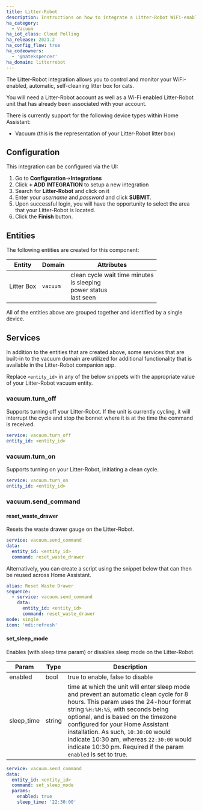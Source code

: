 ```yaml
---
title: Litter-Robot
description: Instructions on how to integrate a Litter-Robot WiFi-enabled, automatic, self-cleaning litter box to Home Assistant.
ha_category:
  - Vacuum
ha_iot_class: Cloud Polling
ha_release: 2021.2
ha_config_flow: true
ha_codeowners:
  - '@natekspencer'
ha_domain: litterrobot
---
```


The Litter-Robot integration allows you to control and monitor your WiFi-enabled, automatic, self-cleaning litter box for cats.

You will need a Litter-Robot account as well as a Wi-Fi enabled Litter-Robot unit that has already been associated with your account.

There is currently support for the following device types within Home Assistant:

- Vacuum (this is the representation of your Litter-Robot litter box)

## Configuration

This integration can be configured via the UI:

1. Go to **Configuration**->**Integrations**
2. Click **+ ADD INTEGRATION** to setup a new integration
3. Search for **Litter-Robot** and click on it
4. Enter your _username_ and _password_ and click **SUBMIT**.
5. Upon successful login, you will have the opportunity to select the area that your Litter-Robot is located.
6. Click the **Finish** button.

## Entities

The following entities are created for this component:

| Entity     | Domain   | Attributes                                                                   |
| ---------- | -------- | ---------------------------------------------------------------------------- |
| Litter Box | `vacuum` | clean cycle wait time minutes<br/>is sleeping<br/>power status<br/>last seen |

All of the entities above are grouped together and identified by a single device.

## Services

In addition to the entities that are created above, some services that are built-in to the vacuum domain are utilized for additional functionality that is available in the Litter-Robot companion app.

Replace `<entity_id>` in any of the below snippets with the appropriate value of your Litter-Robot vacuum entity.

### vacuum.turn_off

Supports turning off your Litter-Robot. If the unit is currently cycling, it will interrupt the cycle and stop the bonnet where it is at the time the command is received.

```yaml
service: vacuum.turn_off
entity_id: <entity_id>
```

### vacuum.turn_on

Supports turning on your Litter-Robot, initiating a clean cycle.

```yaml
service: vacuum.turn_on
entity_id: <entity_id>
```

### vacuum.send_command

#### reset_waste_drawer

Resets the waste drawer gauge on the Litter-Robot.

```yaml
service: vacuum.send_command
data:
  entity_id: <entity_id>
  command: reset_waste_drawer
```

Alternatively, you can create a script using the snippet below that can then be reused across Home Assistant.

```yaml
alias: Reset Waste Drawer
sequence:
  - service: vacuum.send_command
    data:
      entity_id: <entity_id>
      command: reset_waste_drawer
mode: single
icon: 'mdi:refresh'
```

#### set_sleep_mode

Enables (with sleep time param) or disables sleep mode on the Litter-Robot.

| Param      | Type   | Description                                                                                                                                                                                                                                                                                                                                                                                              |
| ---------- | ------ | -------------------------------------------------------------------------------------------------------------------------------------------------------------------------------------------------------------------------------------------------------------------------------------------------------------------------------------------------------------------------------------------------------- |
| enabled    | bool   | true to enable, false to disable                                                                                                                                                                                                                                                                                                                                                                         |
| sleep_time | string | time at which the unit will enter sleep mode and prevent an automatic clean cycle for 8 hours. This param uses the 24-hour format string `%H:%M:%S`, with seconds being optional, and is based on the timezone configured for your Home Assistant installation. As such, `10:30:00` would indicate 10:30 am, whereas `22:30:00` would indicate 10:30 pm. Required if the param `enabled` is set to true. |

```yaml
service: vacuum.send_command
data:
  entity_id: <entity_id>
  command: set_sleep_mode
  params:
    enabled: true
    sleep_time: '22:30:00'
```
